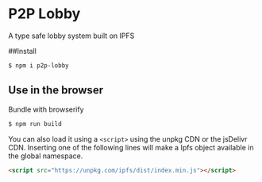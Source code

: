# P2P Lobby
A type safe lobby system built on IPFS

##Install
```bash
$ npm i p2p-lobby
```

## Use in the browser
Bundle with browserify
```bash
$ npm run build
```

You can also load it using a `<script>` using the unpkg CDN or the jsDelivr CDN. Inserting one of the following lines will make a Ipfs object available in the global namespace.

```html
<script src="https://unpkg.com/ipfs/dist/index.min.js"></script>
```

